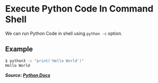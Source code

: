# Execute Python Code In Command Shell

We can run Python Code in shell using `python -c` option.

## Example

```bash
$ python3 -c "print('Hello World')"
Hello World
```

**_Source: [Python Docs](https://docs.python.org/3/using/cmdline.html#cmdoption-c)_**
